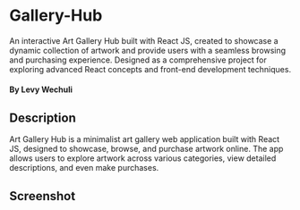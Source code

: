 # Gallery-Hub  

#### 
An interactive Art Gallery Hub built with React JS, created to showcase a dynamic collection of artwork and provide users with a seamless browsing and purchasing experience. Designed as a comprehensive project for exploring advanced React concepts and front-end development techniques.  

#### By **Levy Wechuli**    

## Description  

Art Gallery Hub is a minimalist art gallery web application built with React JS, designed to showcase, browse, and purchase artwork online. The app allows users to explore artwork across various categories, view detailed descriptions, and even make purchases.  

## Screenshot  


